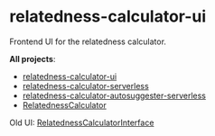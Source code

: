 # relatedness-calculator-ui

Frontend UI for the relatedness calculator.

**All projects**:

- [relatedness-calculator-ui](https://github.com/nolanlawson/relatedness-calculator-ui)
- [relatedness-calculator-serverless](https://github.com/nolanlawson/relatedness-calculator-serverless)
- [relatedness-calculator-autosuggester-serverless](https://github.com/nolanlawson/relatedness-calculator-autosuggester-serverless)
- [RelatednessCalculator](https://github.com/nolanlawson/RelatednessCalculator)

Old UI: [RelatednessCalculatorInterface](https://github.com/nolanlawson/RelatednessCalculatorInterface)